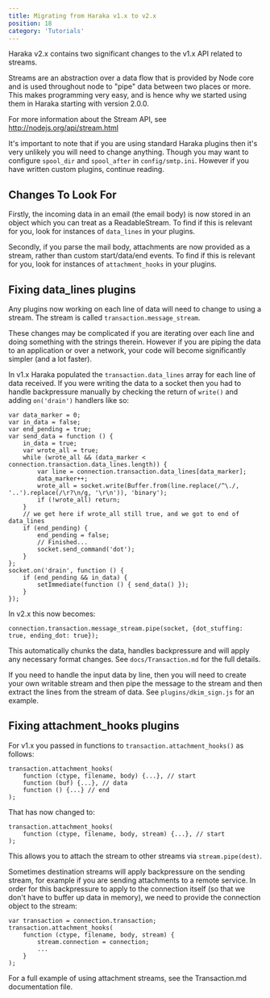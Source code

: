 ```yaml
---
title: Migrating from Haraka v1.x to v2.x
position: 18
category: 'Tutorials'
---
```


Haraka v2.x contains two significant changes to the v1.x API related to
streams.

Streams are an abstraction over a data flow that is provided by Node core
and is used throughout node to "pipe" data between two places or more. This
makes programming very easy, and is hence why we started using them in Haraka
starting with version 2.0.0.

For more information about the Stream API, see 
http://nodejs.org/api/stream.html

It's important to note that if you are using standard Haraka plugins then
it's very unlikely you will need to change anything. Though you may want
to configure `spool_dir` and `spool_after` in `config/smtp.ini`. However if
you have written custom plugins, continue reading.

Changes To Look For
-------------------

Firstly, the incoming data in an email (the email body) is now stored in an
object which you can treat as a ReadableStream. To find if this is relevant
for you, look for instances of `data_lines` in your plugins.

Secondly, if you parse the mail body, attachments are now provided as a
stream, rather than custom start/data/end events. To find if this is relevant
for you, look for instances of `attachment_hooks` in your plugins.

Fixing data\_lines plugins
-------------------------

Any plugins now working on each line of data will need to change to using a
stream. The stream is called `transaction.message_stream`.

These changes may be complicated if you are iterating over each line and
doing something with the strings therein. However if you are piping the data
to an application or over a network, your code will become significantly
simpler (and a lot faster).

In v1.x Haraka populated the `transaction.data_lines` array for each line of 
data received.  If you were writing the data to a socket then you had to handle backpressure manually by checking the return of `write()` and adding 
`on('drain')` handlers like so:

    var data_marker = 0;
    var in_data = false;
    var end_pending = true;
    var send_data = function () {
        in_data = true;
        var wrote_all = true;
        while (wrote_all && (data_marker < connection.transaction.data_lines.length)) {
            var line = connection.transaction.data_lines[data_marker];
            data_marker++;
            wrote_all = socket.write(Buffer.from(line.replace(/^\./, '..').replace(/\r?\n/g, '\r\n')), 'binary');
            if (!wrote_all) return;
        }
        // we get here if wrote_all still true, and we got to end of data_lines
        if (end_pending) {
            end_pending = false;
            // Finished...
            socket.send_command('dot');
        }
    };
    socket.on('drain', function () {
        if (end_pending && in_data) {
            setImmediate(function () { send_data() });
        }
    });

In v2.x this now becomes:

    connection.transaction.message_stream.pipe(socket, {dot_stuffing: true, ending_dot: true});

This automatically chunks the data, handles backpressure and will apply any 
necessary format changes.  See `docs/Transaction.md` for the full details.

If you need to handle the input data by line, then you will need to create 
your own writable stream and then pipe the message to the stream and then 
extract the lines from the stream of data.  See `plugins/dkim_sign.js` for 
an example.

Fixing attachment\_hooks plugins
-------------------------------

For v1.x you passed in functions to `transaction.attachment_hooks()` as
follows:

    transaction.attachment_hooks(
        function (ctype, filename, body) {...}, // start
        function (buf) {...}, // data
        function () {...} // end
    );

That has now changed to:

    transaction.attachment_hooks(
        function (ctype, filename, body, stream) {...}, // start
    );

This allows you to attach the stream to other streams via `stream.pipe(dest)`.

Sometimes destination streams will apply backpressure on the sending stream,
for example if you are sending attachments to a remote service. In order
for this backpressure to apply to the connection itself (so that we don't
have to buffer up data in memory), we need to provide the connection object
to the stream:

    var transaction = connection.transaction;
    transaction.attachment_hooks(
        function (ctype, filename, body, stream) {
            stream.connection = connection;
            ...
        }
    );

For a full example of using attachment streams, see the Transaction.md
documentation file.


